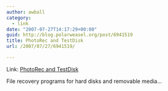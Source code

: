 ```yaml
---
author: awball
category:
  - link
date: "2007-07-27T14:17:29+00:00"
guid: http://blog.polarweasel.org/post/6941519
title: PhotoRec and TestDisk
url: /2007/07/27/6941519/

---
```

Link: [PhotoRec and TestDisk](http://www.cgsecurity.org/)

File recovery programs for hard disks and removable media…

